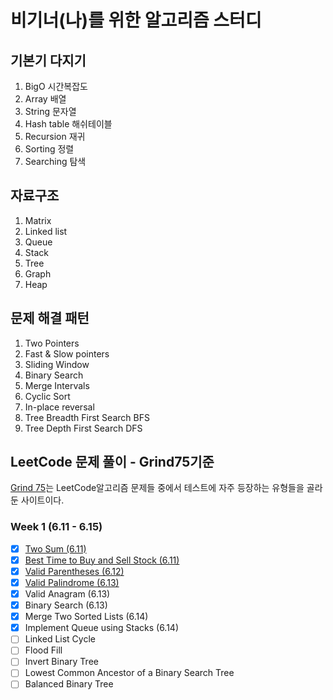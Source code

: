 # 비기너(나)를 위한 알고리즘 스터디

## 기본기 다지기

1. BigO 시간복잡도
2. Array 배열
3. String 문자열
4. Hash table 해쉬테이블
5. Recursion 재귀
6. Sorting 정렬
7. Searching 탐색

## 자료구조

1. Matrix
2. Linked list
3. Queue
4. Stack
5. Tree
6. Graph
7. Heap

## 문제 해결 패턴

1. Two Pointers
2. Fast & Slow pointers
3. Sliding Window
4. Binary Search
5. Merge Intervals
6. Cyclic Sort
7. In-place reversal
8. Tree Breadth First Search BFS
9. Tree Depth First Search DFS

## LeetCode 문제 풀이 - Grind75기준

[Grind 75](https://www.techinterviewhandbook.org/grind75)는 LeetCode알고리즘 문제들 중에서 테스트에 자주 등장하는 유형들을 골라둔 사이트이다.

### Week 1 (6.11 - 6.15)

- [x] [Two Sum (6.11)](/leetcode/1-two-sum.mdx)
- [x] [Best Time to Buy and Sell Stock (6.11)](/leetcode/121-best-time-to-buy-and-sell-stock.mdx)
- [x] [Valid Parentheses (6.12)](/leetcode/20-valid-parentheses.mdx)
- [x] [Valid Palindrome (6.13)](/leetcode/125-valid-palindrome.mdx)
- [x] Valid Anagram (6.13)
- [x] Binary Search (6.13)
- [x] Merge Two Sorted Lists (6.14)
- [x] Implement Queue using Stacks (6.14)
- [ ] Linked List Cycle
- [ ] Flood Fill
- [ ] Invert Binary Tree
- [ ] Lowest Common Ancestor of a Binary Search Tree
- [ ] Balanced Binary Tree
